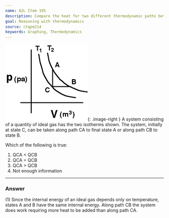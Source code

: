 ```yaml
---
name: A2L Item 195
description: Compare the heat for two different thermodynamic paths between two temperatures.
goal: Reasoning with thermodynamics
source: ctqpe214
keywords: Graphing, Thermodynamics
---
```


![Item195_fig1.gif](../images/Item195_fig1.gif){: .image-right }  A
system consisting of a quantity of ideal gas has the two isotherms
shown.  The system, initially at state C, can be taken along path CA to
final state A or along path CB to state B.

Which of the following is true:

1. QCA < QCB
2. QCA = QCB
3. QCA > QCB
4. Not enough information



<hr/>

### Answer 

(1) Since the internal energy of an ideal gas depends only on
temperature, states A and B have the same internal energy. Along path CB
the system does work requiring more heat to be added than along path CA.
